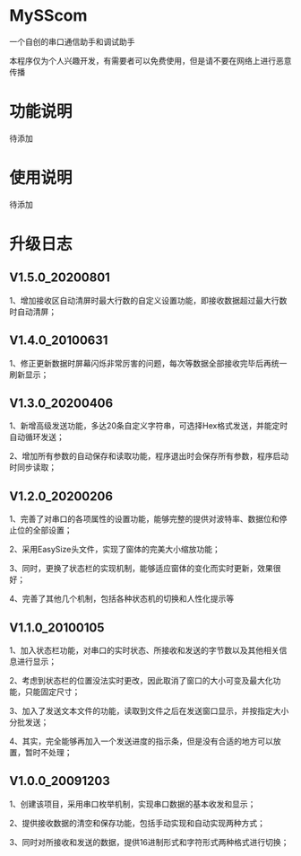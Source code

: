 # MySScom
一个自创的串口通信助手和调试助手

本程序仅为个人兴趣开发，有需要者可以免费使用，但是请不要在网络上进行恶意传播



# 功能说明

待添加



# 使用说明

待添加



# 升级日志

## V1.5.0_20200801

1、增加接收区自动清屏时最大行数的自定义设置功能，即接收数据超过最大行数时自动清屏；



## V1.4.0_20100631

1、修正更新数据时屏幕闪烁非常厉害的问题，每次等数据全部接收完毕后再统一刷新显示；



## V1.3.0_20200406

1、新增高级发送功能，多达20条自定义字符串，可选择Hex格式发送，并能定时自动循环发送；

2、增加所有参数的自动保存和读取功能，程序退出时会保存所有参数，程序启动时同步读取；



## V1.2.0_20200206

1、完善了对串口的各项属性的设置功能，能够完整的提供对波特率、数据位和停止位的全部设置；

2、采用EasySize头文件，实现了窗体的完美大小缩放功能；

3、同时，更换了状态栏的实现机制，能够适应窗体的变化而实时更新，效果很好；

4、完善了其他几个机制，包括各种状态机的切换和人性化提示等



## V1.1.0_20100105

1、加入状态栏功能，对串口的实时状态、所接收和发送的字节数以及其他相关信息进行显示；

2、考虑到状态栏的位置没法实时更改，因此取消了窗口的大小可变及最大化功能，只能固定尺寸；

3、加入了发送文本文件的功能，读取到文件之后在发送窗口显示，并按指定大小分批发送；

4、其实，完全能够再加入一个发送进度的指示条，但是没有合适的地方可以放置，暂时不处理；



## V1.0.0_20091203

1、创建该项目，采用串口枚举机制，实现串口数据的基本收发和显示；

2、提供接收数据的清空和保存功能，包括手动实现和自动实现两种方式；

3、同时对所接收和发送的数据，提供16进制形式和字符形式两种格式进行切换；

